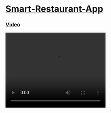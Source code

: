 # [Smart-Restaurant-App](https://smart-restaurant-app.herokuapp.com/)
### [Video](https://youtu.be/lx1wG5Tu6IE)
<video width="320" height="240" controls>
  <source src="https://youtu.be/lx1wG5Tu6IE" type="video/mp4">
  Your browser does not support the video tag.
</video>
